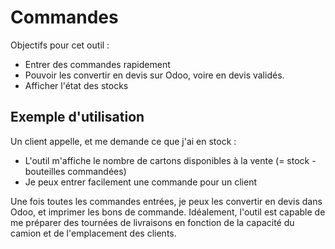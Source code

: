 # Commandes

Objectifs pour cet outil :

- Entrer des commandes rapidement
- Pouvoir les convertir en devis sur Odoo, voire en devis validés.
- Afficher l'état des stocks

## Exemple d'utilisation

Un client appelle, et me demande ce que j'ai en stock :

- L'outil m'affiche le nombre de cartons disponibles à la vente (= stock - bouteilles commandées)
- Je peux entrer facilement une commande pour un client

Une fois toutes les commandes entrées, je peux les convertir en devis dans Odoo, et imprimer les bons de commande. Idéalement, l'outil est capable de me préparer des tournées de livraisons en fonction de la capacité du camion et de l'emplacement des clients.
